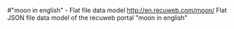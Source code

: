 #"moon in english" - Flat file data model
http://en.recuweb.com/moon/
Flat JSON file data model of the recuweb portal "moon in english"
